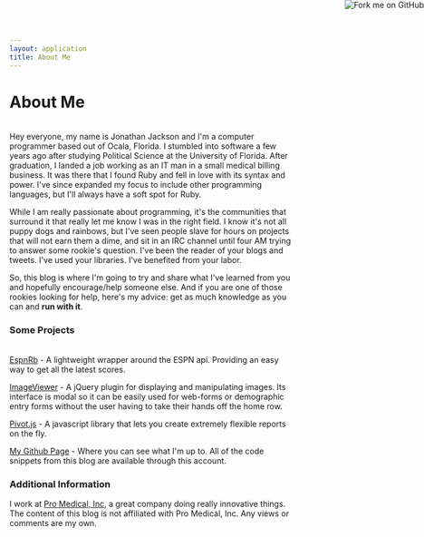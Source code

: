```yaml
---
layout: application
title: About Me
---
```


# About Me
<br/>
Hey everyone, my name is Jonathan Jackson and I'm a computer programmer based out of Ocala, Florida.  I stumbled into software a few years ago after studying Political Science at the University of Florida.  After graduation, I landed a job working as an IT man in a small medical billing business.   It was there that I found Ruby and fell in love with its syntax and power.  I've since expanded my focus to include other programming languages, but I'll always have a soft spot for Ruby.

While I am really passionate about programming, it's the communities that surround it that really let me know I was in the right field.   I know it's not all puppy dogs and rainbows, but I've seen people slave for hours on projects that will not earn them a dime, and sit in an IRC channel until four AM trying to answer some rookie's question.  I've been the reader of your blogs and tweets.  I've used your libraries.  I've benefited from your labor.

So, this blog is where I'm going to try and share what I've learned from you and hopefully encourage/help someone else.  And if you are one of those rookies looking for help, here's my advice: get as much knowledge as you can and __run with it__.

### Some Projects
<br/>
<a href="https://github.com/rondale-sc/EspnRb" alt="espn_rb, a lightweight ruby wrapper around the ESPN api." title="EspnRb">EspnRb</a> - A lightweight wrapper around the ESPN api.   Providing an easy way to get all the latest scores.

<a href="https://github.com/rondale-sc/image_viewer" alt="ImageViewer image browser w/controls" title="Image Viewer">ImageViewer</a> - A jQuery plugin for displaying and manipulating images.  Its interface is modal so it can be easily used for web-forms or demographic entry forms without the user having to take their hands off the home row.

<a href="https://github.com/rjackson/pivot.js" alt="Pivot.js - reporting lib" title="Pivot.js">Pivot.js</a> - A javascript library that lets you create extremely flexible reports on the fly.

<a href="https://github.com/rondale-sc">My Github Page</a> - Where you can see what I'm up to.  All of the code snippets from this blog are available through this account.

<a href="https://github.com/rondale-sc/run_with_it_redux"><img style="position: absolute; top: 0; right: 0; border: 0;" src="https://s3.amazonaws.com/github/ribbons/forkme_right_darkblue_121621.png" alt="Fork me on GitHub"></a>


### Additional Information
I work at <a href="http://www.promedicalinc.com/">Pro Medical, Inc</a>, a great company doing really innovative things.  The content of this blog is not affiliated with Pro Medical, Inc.  Any views or comments are my own.